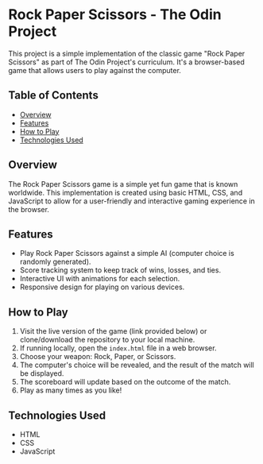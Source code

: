 # Rock Paper Scissors - The Odin Project

This project is a simple implementation of the classic game "Rock Paper Scissors" as part of The Odin Project's curriculum. It's a browser-based game that allows users to play against the computer.

## Table of Contents

- [Overview](#overview)
- [Features](#features)
- [How to Play](#how-to-play)
- [Technologies Used](#technologies-used)

## Overview

The Rock Paper Scissors game is a simple yet fun game that is known worldwide. This implementation is created using basic HTML, CSS, and JavaScript to allow for a user-friendly and interactive gaming experience in the browser.

## Features

- Play Rock Paper Scissors against a simple AI (computer choice is randomly generated).
- Score tracking system to keep track of wins, losses, and ties.
- Interactive UI with animations for each selection.
- Responsive design for playing on various devices.

## How to Play

1. Visit the live version of the game (link provided below) or clone/download the repository to your local machine.
2. If running locally, open the `index.html` file in a web browser.
3. Choose your weapon: Rock, Paper, or Scissors.
4. The computer's choice will be revealed, and the result of the match will be displayed.
5. The scoreboard will update based on the outcome of the match.
6. Play as many times as you like!

## Technologies Used

- HTML
- CSS
- JavaScript

